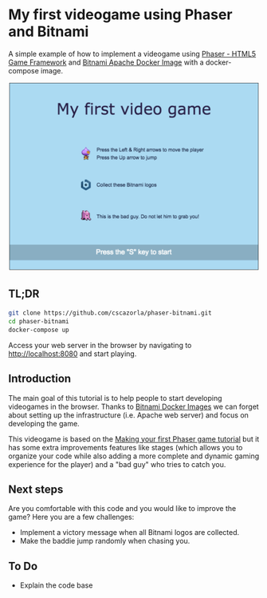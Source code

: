# My first videogame using Phaser and Bitnami
A simple example of how to implement a videogame using [Phaser - HTML5 Game Framework](https://github.com/photonstorm/phaser) and [Bitnami Apache Docker Image](https://github.com/bitnami/bitnami-docker-apache) with a docker-compose image.

![A web browser showing our videogame implemented with Phaser](./my-first-video-game.png)

## TL;DR
```bash
git clone https://github.com/cscazorla/phaser-bitnami.git
cd phaser-bitnami
docker-compose up
```
Access your web server in the browser by navigating to [http://localhost:8080](http://localhost:8080/) and start playing.

## Introduction
The main goal of this tutorial is to help people to start developing videogames in the browser. Thanks to [Bitnami Docker Images](https://bitnami.com/docker) we can forget about setting up the infrastructure (i.e. Apache web server) and focus on developing the game.

This videogame is based on the [Making your first Phaser game tutorial](http://phaser.io/tutorials/making-your-first-phaser-game) but it has some extra improvements features like stages (which allows you to organize your code while also adding a more complete and dynamic gaming experience for the player) and a "bad guy" who tries to catch you.

## Next steps
Are you comfortable with this code and you would like to improve the game? Here you are a few challenges:
- Implement a victory message when all Bitnami logos are collected.
- Make the baddie jump randomly when chasing you.

## To Do
- Explain the code base
